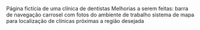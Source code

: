 Página fictícia de uma clínica de dentistas
Melhorias a serem feitas:
barra de navegação
carrosel com fotos do ambiente de trabalho
sistema de mapa para localização de clínicas próximas a região desejada
